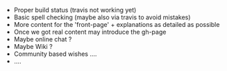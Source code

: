 * Proper build status (travis not working yet)
* Basic spell checking (maybe also via travis to avoid mistakes)
* More content for the 'front-page' + explanations as detailed as possible 
* Once we got real content may introduce the gh-page 
* Maybe online chat ?
* Maybe Wiki ?
* Community based wishes .... 
* .... 